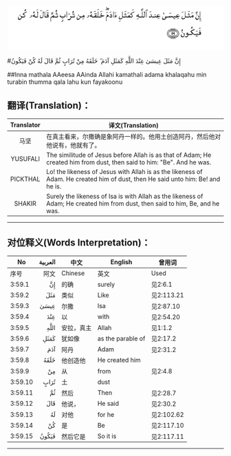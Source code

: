 ![003:059](images/003_059.gif)

#إِنَّ مَثَلَ عِيسَىٰ عِنْدَ اللَّهِ كَمَثَلِ آدَمَ ۖ خَلَقَهُ مِنْ تُرَابٍ ثُمَّ قَالَ لَهُ كُنْ فَيَكُونُ 

##Inna mathala AAeesa AAinda Allahi kamathali adama khalaqahu min turabin thumma qala lahu kun fayakoonu 

## 翻译(Translation)：

| Translator | 译文(Translation)                                            |
| :--------: | ------------------------------------------------------------ |
|    马坚    | 在真主看来，尔撒确是象阿丹一样的。他用土创造阿丹，然后他对他说有，他就有了。 |
|  YUSUFALI  | The similitude of Jesus before Allah is as that of Adam; He created him from dust, then said to him: "Be". And he was. |
|  PICKTHAL  | Lo! the likeness of Jesus with Allah is as the likeness of Adam. He created him of dust, then He said unto him: Be! and he is. |
|   SHAKIR   | Surely the likeness of Isa is with Allah as the likeness of Adam; He created him from dust, then said to him, Be, and he was. |

---

## 对位释义(Words Interpretation)：

| No   | العربية | 中文    | English | 曾用词 |
| ---- | ------: | ------- | ------- | ------ |
| 序号 |    阿文 | Chinese | 英文    | Used   |
| 3:59.1  | إِنَّ    | 的确       | surely            | 见2:6.1    |
| 3:59.2  | مَثَلَ   | 类似       | Like              | 见2:113.21 |
| 3:59.3  | عِيسَىٰ  | 尔撒       | Isa               | 见2:87.10  |
| 3:59.4  | عِنْدَ   | 以         | with              | 见2:54.20  |
| 3:59.5  | اللَّهِ  | 安拉，真主 | Allah             | 见1:1.2    |
| 3:59.6  | كَمَثَلِ  | 犹如像     | as the parable of | 见2:17.2   |
| 3:59.7  | آدَمَ   | 阿丹       | Adam              | 见2:31.2   |
| 3:59.8  | خَلَقَهُ  | 他创造他   | He created him    |            |
| 3:59.9  | مِنْ    | 从         | from              | 见2:4.8    |
| 3:59.10 | تُرَابٍ  | 土         | dust              |            |
| 3:59.11 | ثُمَّ    | 然后       | Then              | 见2:28.7   |
| 3:59.12 | قَالَ   | 他说，     | He said           | 见2:30.2   |
| 3:59.13 | لَهُ    | 对他       | for he            | 见2:102.62 |
| 3:59.14 | كُنْ    | 是         | Be                | 见2:117.10 |
| 3:59.15 | فَيَكُونُ | 然后它是   | So it is          | 见2:117.11 |

---
